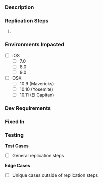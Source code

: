 ### Description

### Replication Steps
1. 

### Environments Impacted
 - [ ] iOS 
     - [ ] 7.0
     - [ ] 8.0
     - [ ] 9.0
 - [ ] OSX 
    - [ ] 10.9 (Mavericks)
    - [ ] 10.10 (Yosemite)
    - [ ] 10.11 (El Capitan)

### Dev Requirements

### Fixed In

### Testing

**Test Cases**
 - [ ] General replication steps

**Edge Cases**
 - [ ] Unique cases outside of replication steps
